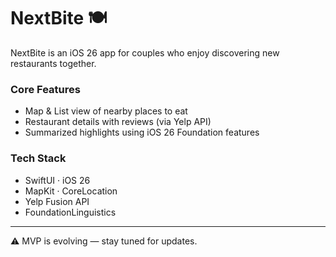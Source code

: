 # NextBite 🍽️

NextBite is an iOS 26 app for couples who enjoy discovering new restaurants together.

### Core Features
- Map & List view of nearby places to eat
- Restaurant details with reviews (via Yelp API)
- Summarized highlights using iOS 26 Foundation features

### Tech Stack
- SwiftUI · iOS 26
- MapKit · CoreLocation
- Yelp Fusion API
- FoundationLinguistics

---

⚠️ MVP is evolving — stay tuned for updates.
